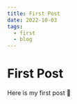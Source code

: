 ```yaml
---
title: First Post
date: 2022-10-03
tags:
  - first
  - blog
---
```


# First Post

Here is my first post 🎉
